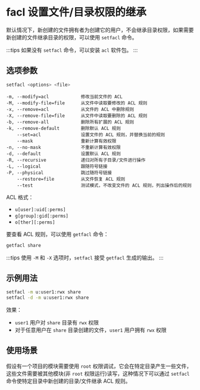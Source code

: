 # facl 设置文件/目录权限的继承

默认情况下，新创建的文件拥有者为创建它的用户，不会继承目录权限，如果需要新创建的文件继承目录的权限，可以使用 `setfacl` 命令。

:::tips
如果没有 `setfacl` 命令，可以安装 `acl` 软件包。
:::

## 选项参数

```bash
setfacl <options> <file>
```

```
-m, --modify=acl            修改当前文件的 ACL
-M, --modify-file=file      从文件中读取要修改的 ACL 规则
-x, --remove=acl            从文件的 ACL 中删除规则
-X, --remove-file=file      从文件中读取要删除的 ACL 规则
-b, --remove-all            删除所有扩展的 ACL 规则
-k, --remove-default        删除默认 ACL 规则
    --set=acl               设置文件的 ACL 规则，并替换当前的规则
    --mask                  重新计算有效权限
-n, --no-mask               不重新计算有效权限
-d, --default               设置默认 ACL 规则
-R, --recursive             递归对所有子目录/文件进行操作
-L, --logical               跟随符号链接
-P, --physical              跳过随符号链接
    --restore=file          从文件恢复 ACL 规则
    --test                  测试模式，不改变文件的 ACL 规则，列出操作后的规则
```

ACL 格式：

- `u[user]:uid[:perms]`
- `g[group]:gid[:perms]`
- `o[ther][:perms]`

要查看 ACL 规则，可以使用 `getfacl` 命令：

```bash
getfacl share
```

:::tips
使用 `-M` 和 `-X` 选项时，`setfacl` 接受 `getfacl` 生成的输出。
:::

## 示例用法

```bash
setfacl -m u:user1:rwx share
setfacl -d -m u:user1:rwx share
```

效果：

- `user1` 用户对 `share` 目录有 `rwx` 权限
- 对于任意用户在 `share` 目录创建的文件，`user1` 用户拥有 `rwx` 权限

## 使用场景

假设有一个项目的模块需要使用 `root` 权限调试，它会在特定目录产生一些文件，这些文件需要被其他模块(非 `root` 权限运行)读写，这种情况下可以通过 `setfacl` 命令使特定目录中新创建的目录/文件继承 ACL 规则。
